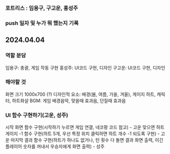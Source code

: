 ### 포트리스 : 임용구, 구고운, 홍성주

### push 일자 및 누가 뭐 했는지 기록

## 2024.04.04
### 역할 분담
임용구: 총괄, 게임 작동 구현
홍성주: UI코드 구현, 디자인
구고운: UI코드 구현, 디자인
### 해야할 것
화면 크기 1000x700 (?)
디자인적 요소: 배경(봄, 여름, 가을, 겨울), 게이지 하트, 캐릭터, 하트화살
BGM: 게임 배경음악, 맞을때 효과음, 던질때 효과음
### UI 함수 구현하기(고운, 성주)
시작 화면 함수 구현(시작하기 누르면 게임 연결, 네코팡 코드 참고) - 고운
맞으면 하트 게이지 -1 함수 구현(하트 5개, 우선 특정 위치 클릭하면 하트 개수 -1 되도록 구현) - 고운
마지막 결과 함수 구현(하트가 하나도 없거나, 턴 횟수 다 돌면 결과 화면 출력, 이긴 플레이어 숫자를 꺼내서 우승자에게 화면 출력) - 성주